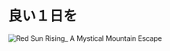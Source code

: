 # 良い１日を

![Red Sun Rising_ A Mystical Mountain Escape](https://github.com/user-attachments/assets/836ef62d-77e2-4f81-9169-9bea3d4e89c3)
